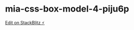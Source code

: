# mia-css-box-model-4-piju6p

[Edit on StackBlitz ⚡️](https://stackblitz.com/edit/mia-css-box-model-4-piju6p)